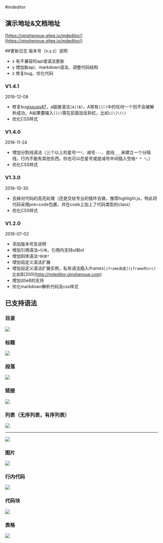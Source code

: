 #mdeditor
## 演示地址&文档地址
[https://qinshenxue.gitee.io/mdeditor/](https://qinshenxue.gitee.io/mdeditor/)


##更新日志
版本号（x.y.z）说明
- x 有不兼容的api或语法更新
- y 增加新api、markdown语法、调整代码结构
- z 修复bug，优化代码


### V1.4.1
2016-12-08
- 修复bug[issues#7](https://git.oschina.net/qinshenxue/mdeditor/issues/7)，a链接语法`[A](B)`，A带有`[]()`中的任何一个则不会被解析成功，A如果要输入`[]()`需在前面加反斜杠，比如`\[\]\(\)`
- 优化CSS样式

### V1.4.0
2016-11-24
- 增加分割线语法（三个以上的星号`***`、减号`---`、底线`___`来建立一个分隔线，行内不能有其他东西。你也可以在星号或是减号中间插入空格`* * *`。）
- 优化CSS样式


### V1.3.0
2016-10-30
- 去掉对代码的高亮处理（还是交给专业的插件去做，推荐highlight.js，特此将代码采用pre>code包裹，并在code上加上了代码类型的class）
- 优化CSS样式

### V1.2.0
2016-07-02
- 添加版本号及说明
- 增加引用语法`>引用`，引用内支持ul和ol
- 增加斜体语法`*斜体*`
- 增加自定义语法扩展
- 增加自定义语法扩展实例，私有语法插入iframe`$[iframe高度](iframe的src)`比如$\[200](http://mdeditor.qinshenxue.com)
- 增加对ie8的支持
- 优化markdown解析代码及css样式

## 已支持语法
### 目录
![](readme/toc.gif)

### 标题
![](readme/h16.gif)
### 段落
![](readme/p.gif)
### 链接
![](readme/a.gif)
### 列表（无序列表，有序列表）
![](readme/ul.gif)
*****
![](readme/ol.gif)
### 图片
![](readme/img.gif)
### 行内代码
![](readme/inlinecode.gif)
### 代码块
![](readme/code.gif)
### 表格
![](readme/table.png)
